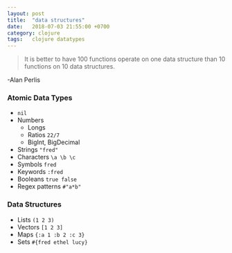 ```yaml
---
layout: post
title:  "data structures"
date:   2018-07-03 21:55:00 +0700
category: clojure
tags:   clojure datatypes
---
```


> It is better to have 100 functions operate on one data structure than 10 functions on 10 data structures.

-Alan Perlis

### Atomic Data Types
- `nil`
- Numbers
  + Longs
  + Ratios `22/7`
  + BigInt, BigDecimal
- Strings `"fred"`
- Characters `\a \b \c`
- Symbols `fred`
- Keywords `:fred`
- Booleans `true false`
- Regex patterns `#"a*b"`

### Data Structures
- Lists `(1 2 3)`
- Vectors `[1 2 3]`
- Maps `{:a 1 :b 2 :c 3}`
- Sets `#{fred ethel lucy}`

